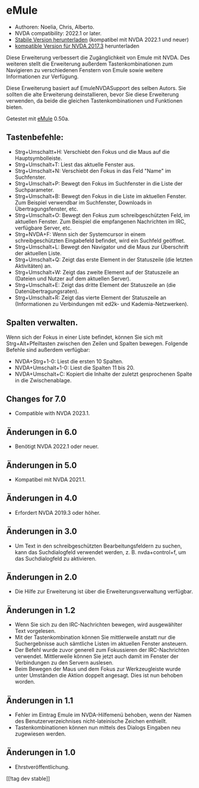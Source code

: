 # eMule #

*	Authoren: Noelia, Chris, Alberto.
*	NVDA compatibility: 2022.1 or later.
*	[Stabile Version herunterladen][1] (kompatibel mit NVDA 2022.1 und neuer)
*	[kompatible Version für NVDA 2017.3][4] herunterladen

Diese Erweiterung verbessert die Zugänglichkeit von Emule mit NVDA.  Des
weiteren stellt die Erweiterung außerdem Tastenkombinationen zum Navigieren
zu verschiedenen Fenstern von Emule sowie weitere Informationen zur
Verfügung.

Diese Erweiterung basiert auf EmuleNVDASupport des selben Autors. Sie
sollten die alte Erweiterung deinstallieren, bevor Sie diese Erweiterung
verwenden, da beide die gleichen Tastenkombinationen und Funktionen bieten.

Getestet mit [eMule][2] 0.50a.

## Tastenbefehle: ##

*	Strg+Umschaltt+H: Verschiebt den Fokus und die Maus auf die
  Hauptsymbolleiste.
*	Strg+Umschalt+T: Liest das aktuelle Fenster aus.
*	Strg+Umschalt+N: Verschiebt den Fokus in das Feld "Name" im Suchfenster.
*	Strg+Umschalt+P: Bewegt den Fokus im Suchfenster in die Liste der
  Suchparameter.
*	Strg+Umschalt+B: Bewegt den Fokus in die Liste im aktuellen Fenster. Zum
  Beispiel verwendbar im Suchfenster, Downloads in Übertragungsfenster, etc.
*	Strg+Umschalt+O: Bewegt den Fokus zum schreibgeschützten Feld, im
  aktuellen Fenster. Zum Beispiel die empfangenen Nachrichten im IRC,
  verfügbare Server, etc.
*	Strg+NVDA+F: Wenn sich der Systemcursor in einem schreibgeschützten
  Eingabefeld befindet, wird ein Suchfeld geöffnet.
*	Strg+Umschalt+L: Bewegt den Navigator und die Maus zur Überschrift der
  aktuellen Liste.
*	Strg+Umschalt+Q: Zeigt das erste Element in der Statuszeile (die letzten
  Aktivitäten) an.
*	Strg+Umschalt+W: Zeigt das zweite Element auf der Statuszeile an (Dateien
  und Nutzer auf dem aktuellen Server).
*	Strg+Umschalt+E: Zeigt das dritte Element der Statuszeile an (die
  Datenübertragungsraten).
*	Strg+Umschalt+R: Zeigt das vierte Element der Statuszeile an
  (Informationen zu Verbindungen mit ed2k- und Kademia-Netzwerken).

## Spalten verwalten. ##

Wenn sich der Fokus in einer Liste befindet, können Sie sich mit
Strg+Alt+Pfeiltasten zwischen den Zeilen und Spalten bewegen. Folgende
Befehle sind außerdem verfügbar:

*	NVDA+Strg+1-0: Liest die ersten 10 Spalten.
*	NVDA+Umschalt+1-0: Liest die Spalten 11 bis 20.
*	NVDA+Umschalt+C: Kopiert die Inhalte der zuletzt gesprochenen Spalte in
  die Zwischenablage.

## Changes for 7.0
* Compatible with NVDA 2023.1.

## Änderungen in 6.0
*	Benötigt NVDA 2022.1 oder neuer.

## Änderungen in 5.0
*	Kompatibel mit NVDA 2021.1.

## Änderungen in 4.0 ##
*	Erfordert NVDA 2019.3 oder höher.

## Änderungen in 3.0 ##
*	 Um Text in den schreibgeschützten Bearbeitungsfeldern zu suchen, kann das
   Suchdialogfeld verwendet werden, z. B. nvda+control+f, um das
   Suchdialogfeld zu aktivieren.

## Änderungen in 2.0 ##
*	 Die Hilfe zur Erweiterung ist über die Erweiterungsverwaltung verfügbar.

## Änderungen in 1.2 ##
*	 Wenn Sie sich zu den IRC-Nachrichten bewegen, wird ausgewählter Text
   vorgelesen.
*	 Mit der Tastenkombination können Sie mittlerweile anstatt nur die
   Suchergebnisse auch sämtliche Listen im aktuellen Fenster ansteuern.
*	 Der Befehl wurde zuvor generell zum Fokussieren der IRC-Nachrichten
   verwendet. Mittlerweile können Sie jetzt auch damit im Fenster der
   Verbindungen zu den Servern auslesen.
*	 Beim Bewegen der Maus und dem Fokus zur Werkzeugleiste wurde unter
   Umständen die Aktion doppelt angesagt. Dies ist nun behoben worden.

## Änderungen in 1.1 ##
*	 Fehler im Eintrag Emule im NVDA-Hilfemenü behoben, wenn der Namen des
   Benutzerverzeichnises nicht-lateinische Zeichen enthiellt.
*	 Tastenkombinationen können nun mittels des Dialogs Eingaben neu
   zugewiesen werden.

## Änderungen in 1.0 ##
*	 Ehrstveröffentlichung.

[[!tag dev stable]]

[1]: https://addons.nvda-project.org/files/get.php?file=eMule

[2]: https://www.emule-project.net


[4]: http://addons.nvda-project.org/files/get.php?file=em-o
